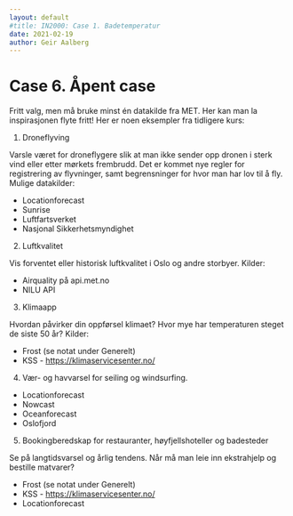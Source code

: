 ```yaml
---
layout: default
#title: IN2000: Case 1. Badetemperatur
date: 2021-02-19
author: Geir Aalberg
---
```


# Case 6. Åpent case

Fritt valg, men må bruke minst én datakilde fra MET. Her kan man la inspirasjonen flyte fritt!
Her er noen eksempler fra tidligere kurs:

1. Droneflyving

Varsle været for droneflygere slik at man ikke sender opp dronen i sterk vind eller etter
mørkets frembrudd. Det er kommet nye regler for registrering av flyvninger, samt begrensninger
for hvor man har lov til å fly. Mulige datakilder:

- Locationforecast
- Sunrise
- Luftfartsverket
- Nasjonal Sikkerhetsmyndighet

2. Luftkvalitet

Vis forventet eller historisk luftkvalitet i Oslo og andre storbyer. Kilder:

- Airquality på api.met.no
- NILU API

3. Klimaapp

Hvordan påvirker din oppførsel klimaet? Hvor mye har temperaturen steget de siste 50 år? Kilder:

- Frost (se notat under Generelt)
- KSS - <https://klimaservicesenter.no/>

4. Vær- og havvarsel for seiling og windsurfing.

- Locationforecast
- Nowcast
- Oceanforecast
- Oslofjord

5. Bookingberedskap for restauranter, høyfjellshoteller og badesteder

Se på langtidsvarsel og årlig tendens. Når må man leie inn ekstrahjelp og
bestille matvarer?

- Frost (se notat under Generelt)
- KSS - <https://klimaservicesenter.no/>
- Locationforecast

